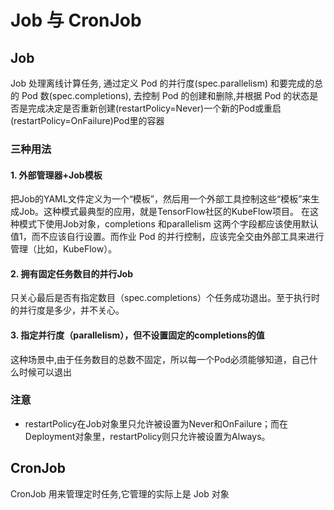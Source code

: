 # Job 与 CronJob

## Job
Job 处理离线计算任务, 通过定义 Pod 的并行度(spec.parallelism) 和要完成的总的 Pod 数(spec.completions), 去控制 Pod 的创建和删除,并根据 Pod 的状态是否是完成决定是否重新创建(restartPolicy=Never)一个新的Pod或重启(restartPolicy=OnFailure)Pod里的容器

### 三种用法

#### 1. 外部管理器+Job模板
把Job的YAML文件定义为一个“模板”，然后用一个外部工具控制这些“模板”来生成Job。这种模式最典型的应用，就是TensorFlow社区的KubeFlow项目。
在这种模式下使用Job对象，completions 和parallelism 这两个字段都应该使用默认值1，而不应该自行设置。而作业 Pod 的并行控制，应该完全交由外部工具来进行管理（比如，KubeFlow）。
#### 2. 拥有固定任务数目的并行Job
只关心最后是否有指定数目（spec.completions）个任务成功退出。至于执行时的并行度是多少，并不关心。
#### 3. 指定并行度（parallelism），但不设置固定的completions的值
这种场景中,由于任务数目的总数不固定，所以每一个Pod必须能够知道，自己什么时候可以退出
### 注意
- restartPolicy在Job对象里只允许被设置为Never和OnFailure；而在Deployment对象里，restartPolicy则只允许被设置为Always。   

## CronJob
CronJob 用来管理定时任务,它管理的实际上是 Job 对象